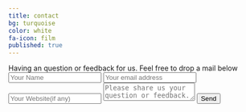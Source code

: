 ```yaml
---
title: contact
bg: turquoise
color: white
fa-icon: film
published: true
---
```



<div id="divform">
  Having an question or feedback for us. Feel free to drop a mail below
  <form id="form" class="topBefore" action="https://formspree.io/pady92@gmail.com" method="POST">
            <input id="name" type="text" placeholder="Your Name" name="sendername">
            <input id="email" type="text" placeholder="Your email address" name="email">
            <input id="website" type="text" placeholder="Your Website(if any)" name="website">
            <textarea id="message" type="text" placeholder="Please share us your question or feedback." name="message"></textarea>
            <input id="submit" type="submit" value="Send">
  </form>
  
<!--
  <form id="form" class="topBefore" action="https://formspree.io/pady92@gmail.com" method="POST">
            <div class="form-group form-username">
                <label class="control-label">Username</label>
                <input id="name" type="text" placeholder="Your Name" name="sendername">
                <i class="glyphicon glyphicon-user"></i>
            </div>
			<div class="form-group form-email">
                <label class="control-label">Email</label>
                <input id="email" type="text" placeholder="Your email address" name="email">
                <i class="glyphicon glyphicon-user form-email"></i>
            </div>
			<div class="form-group form-username">
                <label class="control-label">Website</label>
                <input id="website" type="text" placeholder="Your Website(if any)" name="website">
                <i class="glyphicon glyphicon-registration-mark form-website"></i>
            </div>
            <textarea id="message" type="text" placeholder="Please share us your question or feedback." name="message"></textarea>
            <input id="submit" type="submit" value="Send">
  </form>
-->
</div>


<link rel="stylesheet" href="form.css">
